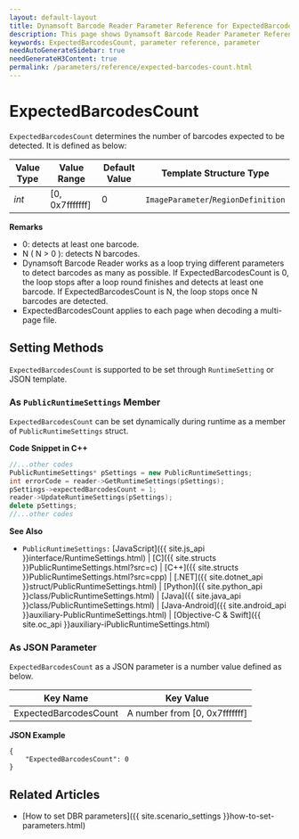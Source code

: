 ```yaml
---
layout: default-layout
title: Dynamsoft Barcode Reader Parameter Reference for ExpectedBarcodesCount
description: This page shows Dynamsoft Barcode Reader Parameter Reference for ExpectedBarcodesCount.
keywords: ExpectedBarcodesCount, parameter reference, parameter
needAutoGenerateSidebar: true
needGenerateH3Content: true
permalink: /parameters/reference/expected-barcodes-count.html
---
```



# ExpectedBarcodesCount 

`ExpectedBarcodesCount` determines the number of barcodes expected to be detected. It is defined as below:

| Value Type | Value Range | Default Value | Template Structure Type |
| ---------- | ----------- | ------------- | ----------------------- |
| *int* | [0, 0x7fffffff] | 0 | `ImageParameter`/`RegionDefinition` |


**Remarks**  
- 0: detects at least one barcode.
- N ( N > 0 ): detects N barcodes.
- Dynamsoft Barcode Reader works as a loop trying different parameters to detect barcodes as many as possible. If ExpectedBarcodesCount is 0, the loop stops after a loop round finishes and detects at least one barcode. If ExpectedBarcodesCount is N, the loop stops once N barcodes are detected. 
- ExpectedBarcodesCount applies to each page when decoding a multi-page file.


    
## Setting Methods
`ExpectedBarcodesCount` is supported to be set through `RuntimeSetting` or JSON template.

### As `PublicRuntimeSettings` Member
`ExpectedBarcodesCount` can be set dynamically during runtime as a member of `PublicRuntimeSettings` struct.


**Code Snippet in C++**
```cpp
//...other codes
PublicRuntimeSettings* pSettings = new PublicRuntimeSettings;
int errorCode = reader->GetRuntimeSettings(pSettings);
pSettings->expectedBarcodesCount = 1;
reader->UpdateRuntimeSettings(pSettings);
delete pSettings;
//...other codes
```



**See Also**      
- `PublicRuntimeSettings:` [JavaScript]({{ site.js_api }}interface/RuntimeSettings.html) \| [C]({{ site.structs }}PublicRuntimeSettings.html?src=c) \| [C++]({{ site.structs }}PublicRuntimeSettings.html?src=cpp) \| [.NET]({{ site.dotnet_api }}struct/PublicRuntimeSettings.html) \| [Python]({{ site.python_api }}class/PublicRuntimeSettings.html) \| [Java]({{ site.java_api }}class/PublicRuntimeSettings.html) \| [Java-Android]({{ site.android_api }}auxiliary-PublicRuntimeSettings.html) \| [Objective-C & Swift]({{ site.oc_api }}auxiliary-iPublicRuntimeSettings.html)


### As JSON Parameter
`ExpectedBarcodesCount` as a JSON parameter is a number value defined as below.   

| Key Name | Key Value |
| -------- | --------- |
| ExpectedBarcodesCount | A number from [0, 0x7fffffff] |


**JSON Example**   
```
{
    "ExpectedBarcodesCount": 0
}
```


<!--
## Impacts on Performance
### Speed
Setting `ExpectedBarcodesCount` to a specific number when barcode count is certain may speed up the process.

### Read Rate
Setting `ExpectedBarcodesCount` to a large number when barcode count is uncertain may improve the Read Rate. 

### Accuracy
`ExpectedBarcodesCount` has no influence on the Accuracy.

-->
## Related Articles
- [How to set DBR parameters]({{ site.scenario_settings }}how-to-set-parameters.html)
